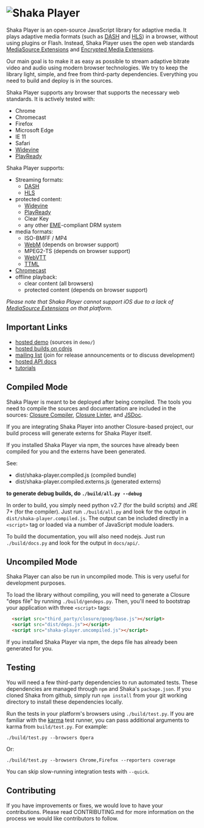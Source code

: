 # ![Shaka Player](docs/shaka-player-logo.png)

Shaka Player is an open-source JavaScript library for adaptive media.  It plays
adaptive media formats (such as [DASH][] and [HLS][]) in a browser, without
using plugins or Flash.  Instead, Shaka Player uses the open web standards
[MediaSource Extensions][] and [Encrypted Media Extensions][].

Our main goal is to make it as easy as possible to stream adaptive bitrate
video and audio using modern browser technologies. We try to keep the library
light, simple, and free from third-party dependencies. Everything you need to
build and deploy is in the sources.

Shaka Player supports any browser that supports the necessary web standards.
It is actively tested with:
  - Chrome
  - Chromecast
  - Firefox
  - Microsoft Edge
  - IE 11
  - Safari
  - [Widevine][]
  - [PlayReady][]

Shaka Player supports:
  - Streaming formats:
    - [DASH][]
    - [HLS][]
  - protected content:
    - [Widevine][]
    - [PlayReady][]
    - Clear Key
    - any other [EME][]-compliant DRM system
  - media formats:
    - ISO-BMFF / MP4
    - [WebM][] (depends on browser support)
    - MPEG2-TS (depends on browser support)
    - [WebVTT][]
    - [TTML][]
  - [Chromecast][]
  - offline playback:
    - clear content (all browsers)
    - protected content (depends on browser support)

*Please note that Shaka Player cannot support iOS due to a lack of
[MediaSource Extensions][] on that platform.*

[DASH]: http://dashif.org/
[HLS]: https://developer.apple.com/streaming/
[Widevine]: http://www.widevine.com/
[PlayReady]: https://www.microsoft.com/playready/
[WebM]: https://www.webmproject.org/
[WebVTT]: https://w3c.github.io/webvtt/
[TTML]: https://www.w3.org/TR/ttaf1-dfxp/
[Chromecast]: https://www.google.com/chromecast/
[MediaSource Extensions]: http://w3c.github.io/media-source/
[Encrypted Media Extensions]: https://w3c.github.io/encrypted-media/
[EME]: https://w3c.github.io/encrypted-media/


## Important Links ##

 * [hosted demo](http://shaka-player-demo.appspot.com) (sources in `demo/`)
 * [hosted builds on cdnjs](https://cdnjs.com/libraries/shaka-player)
 * [mailing list](https://groups.google.com/forum/#!forum/shaka-player-users)
     (join for release announcements or to discuss development)
 * [hosted API docs](http://shaka-player-demo.appspot.com/docs/api/index.html)
 * [tutorials](http://shaka-player-demo.appspot.com/docs/api/tutorial-welcome.html)


## Compiled Mode ##

Shaka Player is meant to be deployed after being compiled. The tools you need
to compile the sources and documentation are included in the sources:
[Closure Compiler][], [Closure Linter][], and [JSDoc][].

If you are integrating Shaka Player into another Closure-based project, our
build process will generate externs for Shaka Player itself.

If you installed Shaka Player via npm, the sources have already been compiled
for you and the externs have been generated.

See:
 * dist/shaka-player.compiled.js (compiled bundle)
 * dist/shaka-player.compiled.externs.js (generated externs)

**to generate debug builds, do `./build/all.py --debug`**

In order to build, you simply need python v2.7 (for the build scripts) and
JRE 7+ (for the compiler). Just run `./build/all.py` and look for the output
in `dist/shaka-player.compiled.js`. The output can be included directly in a
`<script>` tag or loaded via a number of JavaScript module loaders.

To build the documentation, you will also need nodejs. Just run
`./build/docs.py` and look for the output in `docs/api/`.

[Closure Compiler]: https://developers.google.com/closure/compiler/
[Closure Linter]: https://developers.google.com/closure/utilities/docs/linter_howto
[JSDoc]: http://usejsdoc.org/


## Uncompiled Mode ##

Shaka Player can also be run in uncompiled mode. This is very useful for
development purposes.

To load the library without compiling, you will need to generate a Closure
"deps file" by running `./build/gendeps.py`. Then, you'll need to bootstrap
your application with three `<script>` tags:

```html
  <script src="third_party/closure/goog/base.js"></script>
  <script src="dist/deps.js"></script>
  <script src="shaka-player.uncompiled.js"></script>
```

If you installed Shaka Player via npm, the deps file has already been generated
for you.


## Testing ##

You will need a few third-party dependencies to run automated tests. These
dependencies are managed through `npm` and Shaka's `package.json`. If you
cloned Shaka from github, simply run `npm install` from your git working
directory to install these dependencies locally.

Run the tests in your platform's browsers using `./build/test.py`. If you are
familiar with the [karma][] test runner, you can pass additional arguments
to karma from `build/test.py`. For example:

```
./build/test.py --browsers Opera
```

Or:

```
./build/test.py --browsers Chrome,Firefox --reporters coverage
```

You can skip slow-running integration tests with `--quick`.

[karma]: https://karma-runner.github.io/


## Contributing ##

If you have improvements or fixes, we would love to have your contributions.
Please read CONTRIBUTING.md for more information on the process we would like
contributors to follow.
